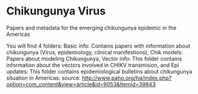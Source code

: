 Chikungunya Virus
====

Papers and metadata for the emerging chikungunya epidemic in the Americas

You will find 4 folders:
Basic info: Contains papers with information about chikungunya (Virus, epidemiology, clinical manifestions),
Chik models: Papers about modeling Chikungunya,
Vector info: This folder contains information about the vectors involved in CHIKV transmision, and
Epi updates: This folder contains epidemiological bulletins about chikungunya situation in Americas: source: http://www.paho.org/hq/index.php?option=com_content&view=article&id=9053&Itemid=39843




